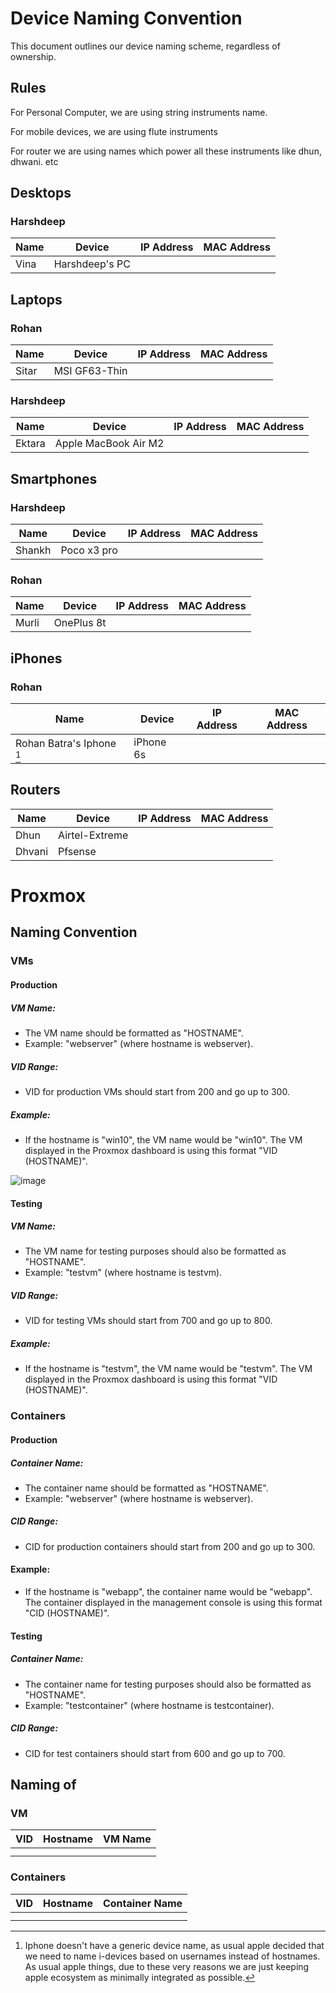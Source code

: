 # Device Naming Convention

This document outlines our device naming scheme, regardless of ownership.


## Rules 

For Personal Computer, we are using string instruments name.

For mobile devices, we are using flute instruments

For router we are using names which power all these instruments like dhun, dhwani. etc


## Desktops

### Harshdeep

| Name  | Device           | IP Address  | MAC Address       |
|-------|------------------|-------------|-------------------|
| Vina  | Harshdeep's PC   |             |                   |

## Laptops



### Rohan

| Name  | Device             | IP Address    | MAC Address       |
|-------|--------------------|---------------|-------------------|
| Sitar | MSI GF63-Thin      |               |                   |

### Harshdeep

| Name  | Device                   | IP Address    | MAC Address       |
|-------|--------------------------|---------------|-------------------|
|    Ektara   | Apple MacBook Air M2     |               |                   |

## Smartphones

### Harshdeep

| Name  | Device                   | IP Address    | MAC Address       |
|-------|--------------------------|---------------|-------------------|
|    Shankh   | Poco x3 pro    |               |                   |


### Rohan

| Name  | Device      | IP Address    | MAC Address       |
|-------|-------------|---------------|-------------------|
|   Murli    | OnePlus 8t  |               |                   |

## iPhones

### Rohan

| Name  | Device      | IP Address    | MAC Address       |
|-------|-------------|---------------|-------------------|
|   Rohan Batra's Iphone [^1]    | iPhone 6s   |               |                   |

## Routers

| Name            | Device          | IP Address    | MAC Address       |
|-----------------|-----------------|---------------|-------------------|
|       Dhun          | Airtel-Extreme       |               |                   |
|       Dhvani        | Pfsense              |               |                   |


# Proxmox

## Naming Convention

### VMs

#### Production

##### **VM Name:**
- The VM name should be formatted as "HOSTNAME".
- Example: "webserver" (where hostname is webserver).

##### **VID Range:**
- VID for production VMs should start from 200 and go up to 300.

##### **Example:**
- If the hostname is "win10", the VM name would be "win10". The VM displayed in the Proxmox dashboard is using this format "VID (HOSTNAME)".

![image](https://github.com/rohanbatrain/knowledge-base/assets/116573125/980bf30a-1f0c-4baf-bbca-ca7755ba4b3f)

#### Testing

##### **VM Name:**
- The VM name for testing purposes should also be formatted as "HOSTNAME".
- Example: "testvm" (where hostname is testvm).

##### **VID Range:**
- VID for testing VMs should start from 700 and go up to 800.

##### **Example:**
- If the hostname is "testvm", the VM name would be "testvm". The VM displayed in the Proxmox dashboard is using this format "VID (HOSTNAME)".

### Containers

#### Production

##### **Container Name:**
- The container name should be formatted as "HOSTNAME".
- Example: "webserver" (where hostname is webserver).

##### **CID Range:**
- CID for production containers should start from 200 and go up to 300.

#### **Example:**
- If the hostname is "webapp", the container name would be "webapp". The container displayed in the management console is using this format "CID (HOSTNAME)".

#### Testing

##### **Container Name:**
- The container name for testing purposes should also be formatted as "HOSTNAME".
- Example: "testcontainer" (where hostname is testcontainer).

##### **CID Range:**
- CID for test  containers should start from 600 and go up to 700.


## Naming of

### VM


| VID | Hostname       | VM Name               |
|-----|----------------|-----------------------|
|  |     |         |
|  | |    |


### Containers


| VID | Hostname       | Container Name               |
|-----|----------------|-----------------------------|
| |       |     |
|  | | |



[^1]: Iphone doesn't have a generic device name, as usual apple decided that we need to name i-devices based on usernames instead of hostnames. As usual apple things, due to these very reasons we are just keeping apple ecosystem as minimally integrated as possible.  
